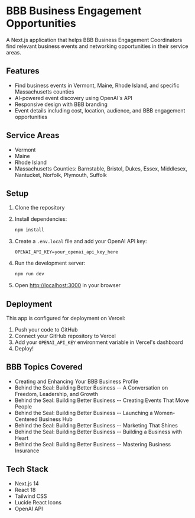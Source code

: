 # BBB Business Engagement Opportunities

A Next.js application that helps BBB Business Engagement Coordinators find relevant business events and networking opportunities in their service areas.

## Features

- Find business events in Vermont, Maine, Rhode Island, and specific Massachusetts counties
- AI-powered event discovery using OpenAI's API
- Responsive design with BBB branding
- Event details including cost, location, audience, and BBB engagement opportunities

## Service Areas

- Vermont
- Maine
- Rhode Island
- Massachusetts Counties: Barnstable, Bristol, Dukes, Essex, Middlesex, Nantucket, Norfolk, Plymouth, Suffolk

## Setup

1. Clone the repository
2. Install dependencies:
   ```bash
   npm install
   ```

3. Create a `.env.local` file and add your OpenAI API key:
   ```
   OPENAI_API_KEY=your_openai_api_key_here
   ```

4. Run the development server:
   ```bash
   npm run dev
   ```

5. Open [http://localhost:3000](http://localhost:3000) in your browser

## Deployment

This app is configured for deployment on Vercel:

1. Push your code to GitHub
2. Connect your GitHub repository to Vercel
3. Add your `OPENAI_API_KEY` environment variable in Vercel's dashboard
4. Deploy!

## BBB Topics Covered

- Creating and Enhancing Your BBB Business Profile
- Behind the Seal: Building Better Business -- A Conversation on Freedom, Leadership, and Growth
- Behind the Seal: Building Better Business -- Creating Events That Move People
- Behind the Seal: Building Better Business -- Launching a Women-Centered Business Hub
- Behind the Seal: Building Better Business -- Marketing That Shines
- Behind the Seal: Building Better Business -- Building a Business with Heart
- Behind the Seal: Building Better Business -- Mastering Business Insurance

## Tech Stack

- Next.js 14
- React 18
- Tailwind CSS
- Lucide React Icons
- OpenAI API

